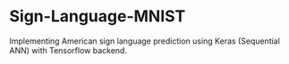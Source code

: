 # Sign-Language-MNIST
Implementing American sign language prediction using Keras (Sequential ANN) with Tensorflow backend.
